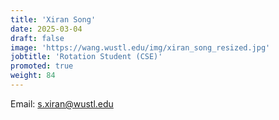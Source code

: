 ```yaml
---
title: 'Xiran Song'
date: 2025-03-04
draft: false
image: 'https://wang.wustl.edu/img/xiran_song_resized.jpg'
jobtitle: 'Rotation Student (CSE)'
promoted: true
weight: 84
---
```

Email: s.xiran@wustl.edu
